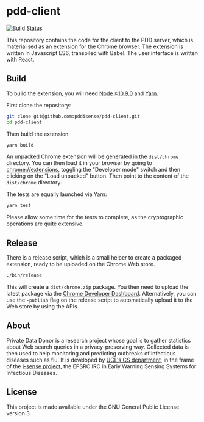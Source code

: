 # pdd-client

[![Build Status](https://travis-ci.com/pddisense/pdd-client.svg?branch=master)](https://travis-ci.com/pddisense/pdd-client)

This repository contains the code for the client to the PDD server, which is materialised as an extension for the Chrome browser.
The extension is written in Javascript ES6, transpiled with Babel.
The user interface is written with React.

## Build
To build the extension, you will need [Node ≥10.9.0](https://nodejs.org) and [Yarn](https://yarnpkg.com).

First clone the repository:
```bash
git clone git@github.com:pddisense/pdd-client.git
cd pdd-client
```

Then build the extension:
```bash
yarn build
```

An unpacked Chrome extension will be generated in the `dist/chrome` directory.
You can then load it in your browser by going to [chrome://extensions](chrome://extensions), toggling the "Developer mode" switch and then clicking on the "Load unpacked" button.
Then point to the content of the `dist/chrome` directory.

The tests are equally launched via Yarn:
```bash
yarn test
```

Please allow some time for the tests to complete, as the cryptographic operations are quite extensive.

## Release
There is a release script, which is a small helper to create a packaged extension, ready to be uploaded on the Chrome Web store.
```bash
./bin/release
```

This will create a `dist/chrome.zip` package.
You then need to upload the latest package via the [Chrome Developer Dashboard](https://chrome.google.com/webstore/developer/dashboard).
Alternatively, you can use the `-publish` flag on the release script to automatically upload it to the Web store by using the APIs.

## About
Private Data Donor is a research project whose goal is to gather statistics about Web search queries in a privacy-preserving way.
Collected data is then used to help monitoring and predicting outbreaks of infectious diseases such as flu.
It is developed by [UCL's CS department](http://www.cs.ucl.ac.uk/home/), in the frame of the [i-sense project](https://www.i-sense.org.uk/), the EPSRC IRC in Early Warning Sensing Systems for Infectious Diseases.

## License
This project is made available under the GNU General Public License version 3.
